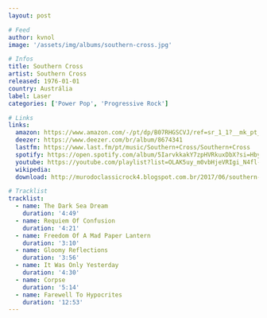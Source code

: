 ```yaml
---
layout: post

# Feed
author: kvnol
image: '/assets/img/albums/southern-cross.jpg'

# Infos
title: Southern Cross
artist: Southern Cross
released: 1976-01-01
country: Austrália
label: Laser
categories: ['Power Pop', 'Progressive Rock']

# Links
links:
  amazon: https://www.amazon.com/-/pt/dp/B07RHGSCVJ/ref=sr_1_1?__mk_pt_BR=%C3%85M%C3%85%C5%BD%C3%95%C3%91&dchild=1&keywords=southern+cross&qid=1617164973&s=music&sr=1-1
  deezer: https://www.deezer.com/br/album/8674341
  lastfm: https://www.last.fm/pt/music/Southern+Cross/Southern+Cross
  spotify: https://open.spotify.com/album/5IarvkkakY7zpHVRkuxDbX?si=HbyxkkYQSMu0qPzAvBRjRA
  youtube: https://youtube.com/playlist?list=OLAK5uy_m0vbHjeVRIgi_N4fl-TyurmhxaKAYje0g
  wikipedia:
  download: http://murodoclassicrock4.blogspot.com.br/2017/06/southern-cross-1976.html

# Tracklist
tracklist:
  - name: The Dark Sea Dream
    duration: '4:49'
  - name: Requiem Of Confusion
    duration: '4:21'
  - name: Freedom Of A Mad Paper Lantern
    duration: '3:10'
  - name: Gloomy Reflections
    duration: '3:56'
  - name: It Was Only Yesterday
    duration: '4:30'
  - name: Corpse
    duration: '5:14'
  - name: Farewell To Hypocrites
    duration: '12:53'
---
```

